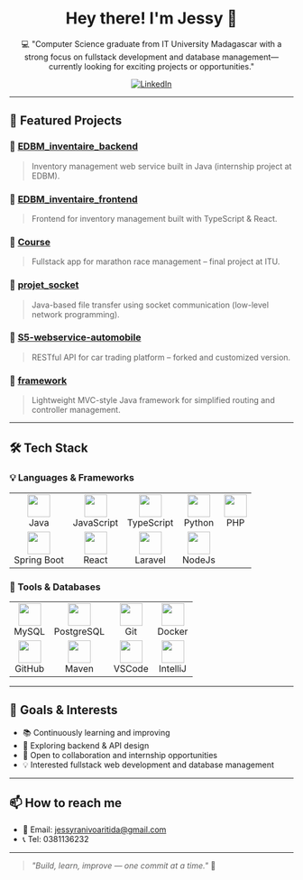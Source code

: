 <h1 align="center">Hey there! I'm Jessy 👋</h1>
<p align="center">💻 "Computer Science graduate from IT University Madagascar with a strong focus on fullstack development and database management— currently looking for exciting projects or opportunities."</p>

<p align="center">
  <a href="https://www.linkedin.com/in/jessy-ranivoaritida-59a606314/">
    <img alt="LinkedIn" src="https://img.shields.io/badge/LinkedIn-blue?logo=linkedin&logoColor=white">
  </a>
</p>

---

## 🚀 Featured Projects

### 🔹 [EDBM_inventaire_backend](https://github.com/jessymihaja/EDBM_inventaire_backend)
> Inventory management web service built in Java (internship project at EDBM).

### 🔹 [EDBM_inventaire_frontend](https://github.com/jessymihaja/EDBM_inventaire_frontend)
> Frontend for inventory management built with TypeScript & React.

### 🔹 [Course](https://github.com/jessymihaja/Course)
> Fullstack app for marathon race management – final project at ITU.

### 🔹 [projet_socket](https://github.com/jessymihaja/projet_socket)
> Java-based file transfer using socket communication (low-level network programming).

### 🔹 [S5-webservice-automobile](https://github.com/jessymihaja/S5-webservice-automobile)
> RESTful API for car trading platform – forked and customized version.

### 🔹 [framework](https://github.com/jessymihaja/framework)
> Lightweight MVC-style Java framework for simplified routing and controller management.

---

## 🛠️ Tech Stack

### 💡 Languages & Frameworks

<table>
  <tr>
    <td align="center"><img src="https://cdn.jsdelivr.net/gh/devicons/devicon/icons/java/java-original.svg" width="40"/><br>Java</td>
    <td align="center"><img src="https://cdn.jsdelivr.net/gh/devicons/devicon/icons/javascript/javascript-original.svg" width="40"/><br>JavaScript</td>
    <td align="center"><img src="https://cdn.jsdelivr.net/gh/devicons/devicon/icons/typescript/typescript-original.svg" width="40"/><br>TypeScript</td>
    <td align="center"><img src="https://cdn.jsdelivr.net/gh/devicons/devicon/icons/python/python-original.svg" width="40"/><br>Python</td>
    <td align="center"><img src="https://cdn.jsdelivr.net/gh/devicons/devicon/icons/php/php-original.svg" width="40"/><br>PHP</td>
  </tr>
  <tr>
    <td align="center"><img src="https://cdn.jsdelivr.net/gh/devicons/devicon/icons/spring/spring-original.svg" width="40"/><br>Spring Boot</td>
    <td align="center"><img src="https://cdn.jsdelivr.net/gh/devicons/devicon/icons/react/react-original.svg" width="40"/><br>React</td>
    <td align="center"><img src="https://cdn.jsdelivr.net/gh/devicons/devicon/icons/laravel/laravel-original.svg" width="40"/><br>Laravel</td>
    <td align="center"><img src="https://cdn.jsdelivr.net/gh/devicons/devicon/icons/nodejs/nodejs-original.svg" width="40"/><br>NodeJs</td>
  </tr>
</table>

### 🧰 Tools & Databases

<table>
  <tr>
    <td align="center"><img src="https://cdn.jsdelivr.net/gh/devicons/devicon/icons/mysql/mysql-original.svg" width="40"/><br>MySQL</td>
    <td align="center"><img src="https://cdn.jsdelivr.net/gh/devicons/devicon/icons/postgresql/postgresql-original.svg" width="40"/><br>PostgreSQL</td>
    <td align="center"><img src="https://cdn.jsdelivr.net/gh/devicons/devicon/icons/git/git-original.svg" width="40"/><br>Git</td>
    <td align="center"><img src="https://cdn.jsdelivr.net/gh/devicons/devicon/icons/docker/docker-original.svg" width="40"/><br>Docker</td>
  </tr>
  <tr>
    <td align="center"><img src="https://cdn.jsdelivr.net/gh/devicons/devicon/icons/github/github-original.svg" width="40"/><br>GitHub</td>
    <td align="center"><img src="https://cdn.jsdelivr.net/gh/devicons/devicon/icons/maven/maven-original.svg" width="40"/><br>Maven</td>
    <td align="center"><img src="https://cdn.jsdelivr.net/gh/devicons/devicon/icons/vscode/vscode-original.svg" width="40"/><br>VSCode</td>
    <td align="center"><img src="https://cdn.jsdelivr.net/gh/devicons/devicon/icons/intellij/intellij-original.svg" width="40"/><br>IntelliJ</td>
  </tr>
</table>

---

## 🎯 Goals & Interests

- 📚 Continuously learning and improving
- 🔎 Exploring backend & API design
- 🤝 Open to collaboration and internship opportunities
- 💡 Interested fullstack web development and database management

---

## 📫 How to reach me

- 📧 Email: jessyranivoaritida@gmail.com
- 📞 Tel: 0381136232 

---

> _"Build, learn, improve — one commit at a time."_ 🚀
